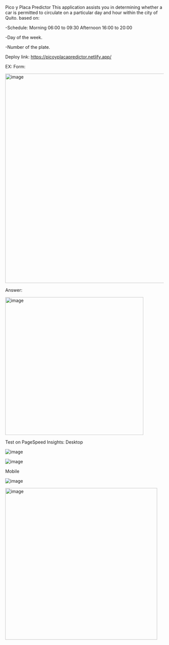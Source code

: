 Pico y Placa Predictor
This application assists you in determining whether a car is permitted to circulate on a particular day and hour within the city of Quito.
based on:

-Schedule: 
  Morning
    06:00 to 09:30
  Afternoon
    16:00 to 20:00
    
-Day of the week.

-Number of the plate.


Deploy link: https://picoyplacapredictor.netlify.app/


EX:
Form:


<img width="667" alt="image" src="https://github.com/Clarks1223/PicoyPlaca/assets/117754080/dd1f8422-62a3-4fcb-9665-c4a07bae557e">


Answer:


<img width="439" alt="image" src="https://github.com/Clarks1223/PicoyPlaca/assets/117754080/b151f2a5-e0ed-43f3-819a-3fab4c6ee8bd">


Test on PageSpeed Insights:
Desktop


![image](https://github.com/Clarks1223/PicoyPlaca/assets/117754080/c8df2242-b949-4f95-9366-d986c05b78ed)


![image](https://github.com/Clarks1223/PicoyPlaca/assets/117754080/0d8e4a61-36c3-4d6f-8974-962746e33a3c)


Mobile


![image](https://github.com/Clarks1223/PicoyPlaca/assets/117754080/652ae6e3-9790-41e4-94dc-db479c8c8124)


<img width="483" alt="image" src="https://github.com/Clarks1223/PicoyPlaca/assets/117754080/1fc854e1-5ef3-43b6-b5a9-e4d7f49287ce">

